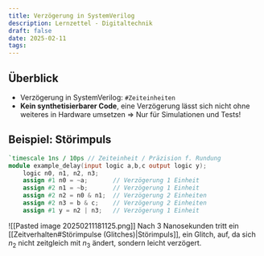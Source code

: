 ```yaml
---
title: Verzögerung in SystemVerilog
description: Lernzettel - Digitaltechnik
draft: false
date: 2025-02-11
tags:
---
```

## Überblick
- Verzögerung in SystemVerilog: `#Zeiteinheiten`
- **Kein synthetisierbarer Code**, eine Verzögerung lässt sich nicht ohne weiteres in Hardware umsetzen
	$\Rightarrow$ Nur für Simulationen und Tests!

## Beispiel: Störimpuls
```Verilog
`timescale 1ns / 10ps // Zeiteinheit / Präzision f. Rundung
module example_delay(input logic a,b,c output logic y);
	logic n0, n1, n2, n3;
	assign #1 n0 = ~a;       // Verzögerung 1 Einheit
	assign #2 n1 = ~b;       // Verzögerung 1 Einheit
	assign #2 n2 = n0 & n1;  // Verzögerung 2 Einheiten
	assign #2 n3 = b & c;    // Verzögerung 2 Einheiten
	assign #1 y = n2 | n3;   // Verzögerung 1 Einheit
```
![[Pasted image 20250211181125.png]]
Nach 3 Nanosekunden tritt ein [[Zeitverhalten#Störimpulse (Glitches)|Störimpuls]], ein Glitch, auf, da sich $n_2$ nicht zeitgleich mit $n_3$ ändert, sondern leicht verzögert.